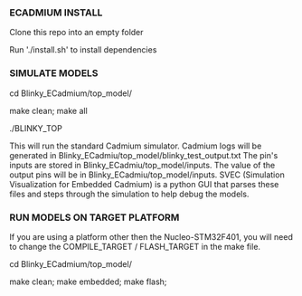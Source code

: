 ### ECADMIUM INSTALL ###

Clone this repo into an empty folder

Run './install.sh' to install dependencies


### SIMULATE MODELS ###

cd Blinky_ECadmium/top_model/

make clean; make all

./BLINKY_TOP

This will run the standard Cadmium simulator. Cadmium logs will be generated in Blinky_ECadmiu/top_model/blinky_test_output.txt
The pin's inputs are stored in Blinky_ECadmiu/top_model/inputs. The value of the output pins will be in Blinky_ECadmiu/top_model/inputs.
SVEC (Simulation Visualization for Embedded Cadmium) is a python GUI that parses these files and steps through the simulation to help debug the models.


### RUN MODELS ON TARGET PLATFORM ###

If you are using a platform other then the Nucleo-STM32F401, you will need to change the COMPILE_TARGET / FLASH_TARGET in the make file.

cd Blinky_ECadmium/top_model/

make clean; make embedded; make flash;

